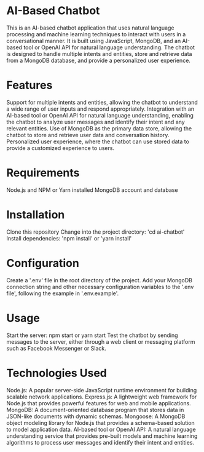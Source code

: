 # AI-Based Chatbot
This is an AI-based chatbot application that uses natural language processing and machine learning techniques to interact with users in a conversational manner. It is built using JavaScript, MongoDB, and an AI-based tool or OpenAI API for natural language understanding. The chatbot is designed to handle multiple intents and entities, store and retrieve data from a MongoDB database, and provide a personalized user experience.
# Features
Support for multiple intents and entities, allowing the chatbot to understand a wide range of user inputs and respond appropriately.
Integration with an AI-based tool or OpenAI API for natural language understanding, enabling the chatbot to analyze user messages and identify their intent and any relevant entities.
Use of MongoDB as the primary data store, allowing the chatbot to store and retrieve user data and conversation history.
Personalized user experience, where the chatbot can use stored data to provide a customized experience to users.

# Requirements

Node.js and NPM or Yarn installed
MongoDB account and database

# Installation

Clone this repository
Change into the project directory: 'cd ai-chatbot'
Install dependencies: 'npm install' or 'yarn install'

# Configuration

Create a '.env' file in the root directory of the project.
Add your MongoDB connection string and other necessary configuration variables to the '.env file', following the example in '.env.example'.

 # Usage
 Start the server: npm start or yarn start
Test the chatbot by sending messages to the server, either through a web client or messaging platform such as Facebook Messenger or Slack.

# Technologies Used

Node.js: A popular server-side JavaScript runtime environment for building scalable network applications.
Express.js: A lightweight web framework for Node.js that provides powerful features for web and mobile applications.
MongoDB: A document-oriented database program that stores data in JSON-like documents with dynamic schemas.
Mongoose: A MongoDB object modeling library for Node.js that provides a schema-based solution to model application data.
AI-based tool or OpenAI API: A natural language understanding service that provides pre-built models and machine learning algorithms to process user messages and identify their intent and entities.

